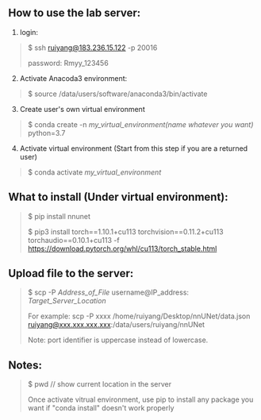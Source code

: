 ## How to use the lab server:
1. login:
> $ ssh ruiyang@183.236.15.122 -p 20016
>
> password: Rmyy_123456
>
2. Activate Anacoda3 environment:
> $ source /data/users/software/anaconda3/bin/activate
>
3. Create user's own virtual environment
> $ conda create -n *my_virtual_environment(name whatever you want)* python=3.7
>
4. Activate virtual environment (Start from this step if you are a returned user)
> $ conda activate *my_virtual_environment*

## What to install (Under virtual environment):
> $ pip install nnunet
> 
> $ pip3 install torch==1.10.1+cu113 torchvision==0.11.2+cu113 torchaudio==0.10.1+cu113 -f https://download.pytorch.org/whl/cu113/torch_stable.html

## Upload file to the server:
> $ scp -P *Address_of_File* username@IP_address: *Target_Server_Location*
> 
> For example: scp -P xxxx /home/ruiyang/Desktop/nnUNet/data.json ruiyang@xxx.xxx.xxx.xxx:/data/users/ruiyang/nnUNet
> 
> Note: port identifier is uppercase instead of lowercase.

## Notes:
> $ pwd // show current location in the server
> 
> Once activate vitrual environment, use pip to install any package you want if "conda install" doesn't work properly
